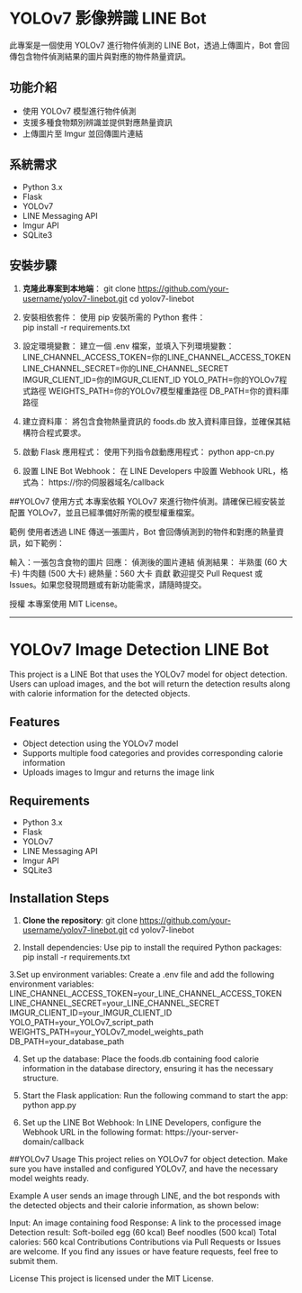 # YOLOv7 影像辨識 LINE Bot

此專案是一個使用 YOLOv7 進行物件偵測的 LINE Bot，透過上傳圖片，Bot 會回傳包含物件偵測結果的圖片與對應的物件熱量資訊。

## 功能介紹

- 使用 YOLOv7 模型進行物件偵測
- 支援多種食物類別辨識並提供對應熱量資訊
- 上傳圖片至 Imgur 並回傳圖片連結

## 系統需求

- Python 3.x
- Flask
- YOLOv7
- LINE Messaging API
- Imgur API
- SQLite3

## 安裝步驟

1. **克隆此專案到本地端**：
   git clone https://github.com/your-username/yolov7-linebot.git
   cd yolov7-linebot


2. 安裝相依套件：
使用 pip 安裝所需的 Python 套件：  
  pip install -r requirements.txt
  

3. 設定環境變數：
建立一個 .env 檔案，並填入下列環境變數：
  LINE_CHANNEL_ACCESS_TOKEN=你的LINE_CHANNEL_ACCESS_TOKEN
  LINE_CHANNEL_SECRET=你的LINE_CHANNEL_SECRET
  IMGUR_CLIENT_ID=你的IMGUR_CLIENT_ID
  YOLO_PATH=你的YOLOv7程式路徑
  WEIGHTS_PATH=你的YOLOv7模型權重路徑
  DB_PATH=你的資料庫路徑


4. 建立資料庫：
將包含食物熱量資訊的 foods.db 放入資料庫目錄，並確保其結構符合程式要求。


5. 啟動 Flask 應用程式：
使用下列指令啟動應用程式：
  python app-cn.py


6. 設置 LINE Bot Webhook：
在 LINE Developers 中設置 Webhook URL，格式為：
  https://你的伺服器域名/callback


##YOLOv7 使用方式
本專案依賴 YOLOv7 來進行物件偵測。請確保已經安裝並配置 YOLOv7，並且已經準備好所需的模型權重檔案。

範例
使用者透過 LINE 傳送一張圖片，Bot 會回傳偵測到的物件和對應的熱量資訊，如下範例：

輸入：一張包含食物的圖片
回應：
偵測後的圖片連結
偵測結果：
半熟蛋 (60 大卡)
牛肉麵 (500 大卡)
總熱量：560 大卡
貢獻
歡迎提交 Pull Request 或 Issues。如果您發現問題或有新功能需求，請隨時提交。

授權
本專案使用 MIT License。


---


# YOLOv7 Image Detection LINE Bot

This project is a LINE Bot that uses the YOLOv7 model for object detection. Users can upload images, and the bot will return the detection results along with calorie information for the detected objects.

## Features

- Object detection using the YOLOv7 model
- Supports multiple food categories and provides corresponding calorie information
- Uploads images to Imgur and returns the image link

## Requirements

- Python 3.x
- Flask
- YOLOv7
- LINE Messaging API
- Imgur API
- SQLite3

## Installation Steps

1. **Clone the repository**:
   git clone https://github.com/your-username/yolov7-linebot.git
   cd yolov7-linebot


2. Install dependencies:
  Use pip to install the required Python packages:
  pip install -r requirements.txt


3.Set up environment variables:
  Create a .env file and add the following environment variables:
    LINE_CHANNEL_ACCESS_TOKEN=your_LINE_CHANNEL_ACCESS_TOKEN
    LINE_CHANNEL_SECRET=your_LINE_CHANNEL_SECRET
    IMGUR_CLIENT_ID=your_IMGUR_CLIENT_ID
    YOLO_PATH=your_YOLOv7_script_path
    WEIGHTS_PATH=your_YOLOv7_model_weights_path
    DB_PATH=your_database_path

    
4. Set up the database: 
   Place the foods.db containing food calorie information in the database directory, ensuring it has the necessary structure.
   

5. Start the Flask application:
  Run the following command to start the app:
    python app.py
   
   
6. Set up the LINE Bot Webhook:
  In LINE Developers, configure the Webhook URL in the following format:
  https://your-server-domain/callback


##YOLOv7 Usage
This project relies on YOLOv7 for object detection. Make sure you have installed and configured YOLOv7, and have the necessary model weights ready.

Example
A user sends an image through LINE, and the bot responds with the detected objects and their calorie information, as shown below:

Input: An image containing food
Response:
A link to the processed image
Detection result:
Soft-boiled egg (60 kcal)
Beef noodles (500 kcal)
Total calories: 560 kcal
Contributions
Contributions via Pull Requests or Issues are welcome. If you find any issues or have feature requests, feel free to submit them.

License
This project is licensed under the MIT License.

